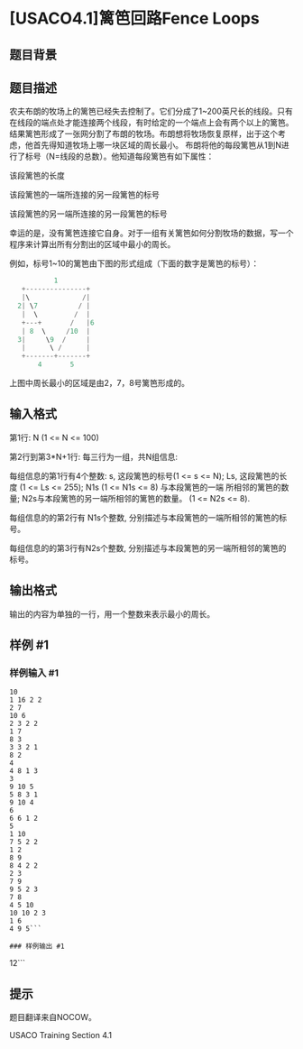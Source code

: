 # [USACO4.1]篱笆回路Fence Loops

## 题目背景



## 题目描述

农夫布朗的牧场上的篱笆已经失去控制了。它们分成了1~200英尺长的线段。只有在线段的端点处才能连接两个线段，有时给定的一个端点上会有两个以上的篱笆。结果篱笆形成了一张网分割了布朗的牧场。布朗想将牧场恢复原样，出于这个考虑，他首先得知道牧场上哪一块区域的周长最小。 布朗将他的每段篱笆从1到N进行了标号（N=线段的总数）。他知道每段篱笆有如下属性：

该段篱笆的长度

该段篱笆的一端所连接的另一段篱笆的标号

该段篱笆的另一端所连接的另一段篱笆的标号

幸运的是，没有篱笆连接它自身。对于一组有关篱笆如何分割牧场的数据，写一个程序来计算出所有分割出的区域中最小的周长。

例如，标号1~10的篱笆由下图的形式组成（下面的数字是篱笆的标号）：

```cpp
           1
   +---------------+
   |\             /|
  2| \7          / |
   |  \         /  |
   +---+       /   |6
   | 8  \     /10  |
  3|     \9  /     |
   |      \ /      |
   +-------+-------+
       4       5
```    
上图中周长最小的区域是由2，7，8号篱笆形成的。


## 输入格式

第1行: N (1 <= N <= 100)

第2行到第3\*N+1行: 每三行为一组，共N组信息:

每组信息的第1行有4个整数: s, 这段篱笆的标号(1 <= s <= N); Ls, 这段篱笆的长度 (1 <= Ls <= 255); N1s (1 <= N1s <= 8) 与本段篱笆的一端 所相邻的篱笆的数量; N2s与本段篱笆的另一端所相邻的篱笆的数量。 (1 <= N2s <= 8).

每组信息的的第2行有 N1s个整数, 分别描述与本段篱笆的一端所相邻的篱笆的标号。

每组信息的的第3行有N2s个整数, 分别描述与本段篱笆的另一端所相邻的篱笆的标号。


## 输出格式

输出的内容为单独的一行，用一个整数来表示最小的周长。


## 样例 #1

### 样例输入 #1
```
10
1 16 2 2
2 7
10 6
2 3 2 2
1 7
8 3
3 3 2 1
8 2
4
4 8 1 3
3
9 10 5
5 8 3 1
9 10 4
6
6 6 1 2 
5 
1 10
7 5 2 2 
1 2
8 9
8 4 2 2
2 3
7 9
9 5 2 3
7 8
4 5 10
10 10 2 3
1 6
4 9 5```

### 样例输出 #1

```
12```

## 提示

题目翻译来自NOCOW。

USACO Training Section 4.1


